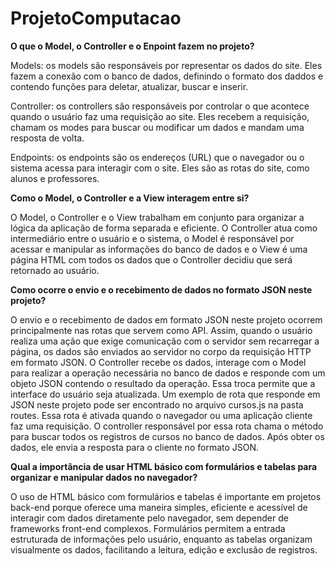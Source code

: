 # ProjetoComputacao

**O que o Model, o Controller e o Enpoint fazem no projeto?**

Models: os models são responsáveis por representar os dados do site. Eles fazem a conexão com o banco de dados, definindo o formato dos daddos e contendo funções para deletar, atualizar, buscar e inserir.

Controller: os controllers são responsáveis por controlar o que acontece quando o usuário faz uma requisição ao site. Eles recebem a requisição, chamam os modes para buscar ou modificar um dados e mandam uma resposta de volta.

Endpoints: os endpoints são os endereços (URL) que o navegador ou o sistema acessa para interagir com o site. Eles são as rotas do site, como alunos e professores.

**Como o Model, o Controller e a View interagem entre si?**

O Model, o Controller e o View trabalham em conjunto para organizar a lógica da aplicação de forma separada e eficiente. O Controller atua como intermediário entre o usuário e o sistema, o Model é responsável por acessar e manipular as informações do banco de dados e o View é uma página HTML com todos os dados que o Controller decidiu que será retornado ao usuário.

**Como ocorre o envio e o recebimento de dados no formato JSON neste projeto?**

O envio e o recebimento de dados em formato JSON neste projeto ocorrem principalmente nas rotas que servem como API. Assim, quando o usuário realiza uma ação que exige comunicação com o servidor sem recarregar a página, os dados são enviados ao servidor no corpo da requisição HTTP em formato JSON. O Controller recebe os dados, interage com o Model para realizar a operação necessária no banco de dados e responde com um objeto JSON contendo o resultado da operação. Essa troca permite que a interface do usuário seja atualizada. 
Um exemplo de rota que responde em JSON neste projeto pode ser encontrado no arquivo cursos.js na pasta routes. Essa rota é ativada quando o navegador ou uma aplicação cliente faz uma requisição. O controller responsável por essa rota chama o método para buscar todos os registros de cursos no banco de dados. Após obter os dados, ele envia a resposta para o cliente no formato JSON. 

**Qual a importância de usar HTML básico com formulários e tabelas para organizar e manipular dados no navegador?**

O uso de HTML básico com formulários e tabelas é importante em projetos back-end porque oferece uma maneira simples, eficiente e acessível de interagir com dados diretamente pelo navegador, sem depender de frameworks front-end complexos. Formulários permitem a entrada estruturada de informações pelo usuário, enquanto as tabelas organizam visualmente os dados, facilitando a leitura, edição e exclusão de registros.
